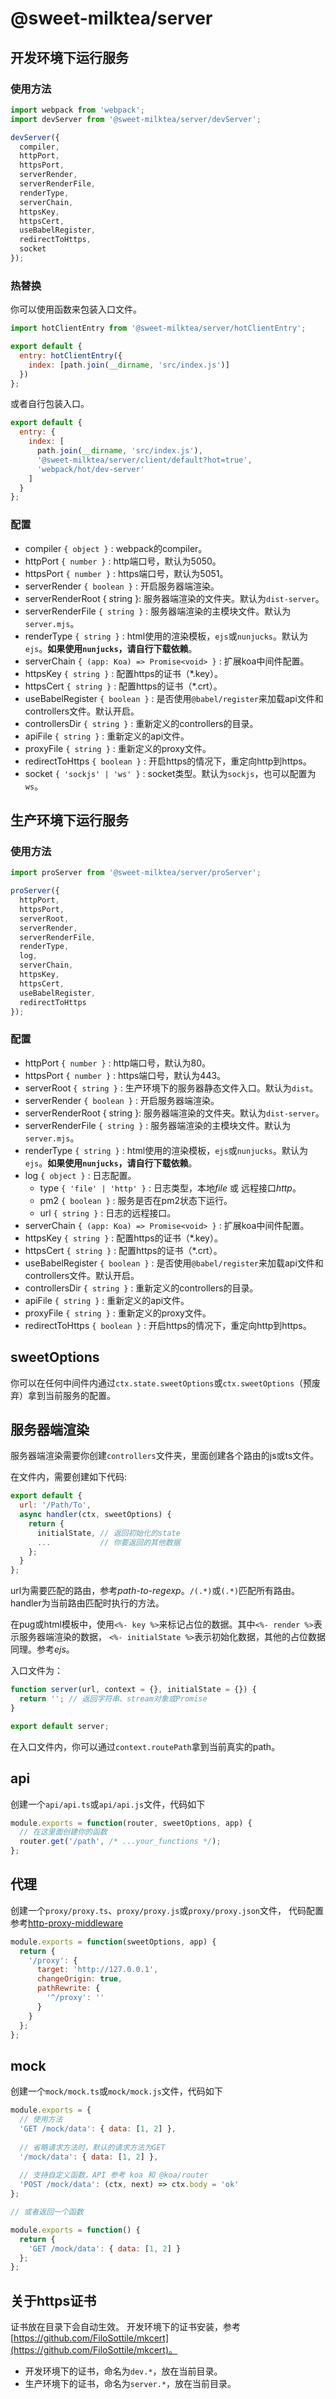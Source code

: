 # @sweet-milktea/server

## 开发环境下运行服务

### 使用方法

```javascript
import webpack from 'webpack';
import devServer from '@sweet-milktea/server/devServer';

devServer({
  compiler,
  httpPort,
  httpsPort,
  serverRender,
  serverRenderFile,
  renderType,
  serverChain,
  httpsKey,
  httpsCert,
  useBabelRegister,
  redirectToHttps,
  socket
});
```

### 热替换

你可以使用函数来包装入口文件。

```javascript
import hotClientEntry from '@sweet-milktea/server/hotClientEntry';

export default {
  entry: hotClientEntry({
    index: [path.join(__dirname, 'src/index.js')]
  })
};
```

或者自行包装入口。

```javascript
export default {
  entry: {
    index: [
      path.join(__dirname, 'src/index.js'),
      '@sweet-milktea/server/client/default?hot=true',
      'webpack/hot/dev-server'
    ]
  }
};
```

### 配置

* compiler `{ object }` : webpack的compiler。
* httpPort `{ number }` : http端口号，默认为5050。
* httpsPort `{ number }` : https端口号，默认为5051。
* serverRender `{ boolean }` : 开启服务器端渲染。
* serverRenderRoot { string }: 服务器端渲染的文件夹。默认为`dist-server`。
* serverRenderFile `{ string }` : 服务器端渲染的主模块文件。默认为`server.mjs`。
* renderType `{ string }` : html使用的渲染模板，`ejs`或`nunjucks`。默认为`ejs`。**如果使用`nunjucks`，请自行下载依赖**。
* serverChain `{ (app: Koa) => Promise<void> }` : 扩展koa中间件配置。
* httpsKey `{ string }` : 配置https的证书（*.key）。
* httpsCert `{ string }` : 配置https的证书（*.crt）。
* useBabelRegister `{ boolean }` : 是否使用`@babel/register`来加载api文件和controllers文件。默认开启。
* controllersDir `{ string }` : 重新定义的controllers的目录。
* apiFile `{ string }` : 重新定义的api文件。
* proxyFile `{ string }` : 重新定义的proxy文件。
* redirectToHttps `{ boolean }` : 开启https的情况下，重定向http到https。
* socket `{ 'sockjs' | 'ws' }` : socket类型。默认为`sockjs`，也可以配置为`ws`。

## 生产环境下运行服务

### 使用方法

```javascript
import proServer from '@sweet-milktea/server/proServer';

proServer({
  httpPort,
  httpsPort,
  serverRoot,
  serverRender,
  serverRenderFile,
  renderType,
  log,
  serverChain,
  httpsKey,
  httpsCert,
  useBabelRegister,
  redirectToHttps
});
```

### 配置

* httpPort `{ number }` : http端口号，默认为80。
* httpsPort `{ number }` : https端口号，默认为443。
* serverRoot `{ string }` : 生产环境下的服务器静态文件入口。默认为`dist`。
* serverRender `{ boolean }` : 开启服务器端渲染。
* serverRenderRoot { string }: 服务器端渲染的文件夹。默认为`dist-server`。
* serverRenderFile `{ string }` : 服务器端渲染的主模块文件。默认为`server.mjs`。
* renderType `{ string }` : html使用的渲染模板，`ejs`或`nunjucks`。默认为`ejs`。**如果使用`nunjucks`，请自行下载依赖**。
* log `{ object }` : 日志配置。
  * type `{ 'file' | 'http' }` : 日志类型，本地*file* 或 远程接口*http*。
  * pm2 `{ boolean }` : 服务是否在pm2状态下运行。
  * url `{ string }` : 日志的远程接口。
* serverChain `{ (app: Koa) => Promise<void> }` : 扩展koa中间件配置。
* httpsKey `{ string }` : 配置https的证书（*.key）。
* httpsCert `{ string }` : 配置https的证书（*.crt）。
* useBabelRegister `{ boolean }` : 是否使用`@babel/register`来加载api文件和controllers文件。默认开启。
* controllersDir `{ string }` : 重新定义的controllers的目录。
* apiFile `{ string }` : 重新定义的api文件。
* proxyFile `{ string }` : 重新定义的proxy文件。
* redirectToHttps `{ boolean }` : 开启https的情况下，重定向http到https。

## sweetOptions

你可以在任何中间件内通过`ctx.state.sweetOptions`或`ctx.sweetOptions`（预废弃）拿到当前服务的配置。

## 服务器端渲染

服务器端渲染需要你创建`controllers`文件夹，里面创建各个路由的js或ts文件。   

在文件内，需要创建如下代码:

```javascript
export default {
  url: '/Path/To',
  async handler(ctx, sweetOptions) {
    return {
      initialState, // 返回初始化的state
      ...           // 你要返回的其他数据
    };
  }
};
```

url为需要匹配的路由，参考*path-to-regexp*。`/(.*)`或`(.*)`匹配所有路由。handler为当前路由匹配时执行的方法。   

在pug或html模板中，使用`<%- key %>`来标记占位的数据。其中`<%- render %>`表示服务器端渲染的数据，
`<%- initialState %>`表示初始化数据，其他的占位数据同理。参考*ejs*。   

入口文件为：

```javascript
function server(url, context = {}, initialState = {}) {
  return ''; // 返回字符串、stream对象或Promise
}

export default server;
```

在入口文件内，你可以通过`context.routePath`拿到当前真实的path。

## api

创建一个`api/api.ts`或`api/api.js`文件，代码如下

```javascript
module.exports = function(router, sweetOptions, app) {
  // 在这里面创建你的函数
  router.get('/path', /* ...your_functions */);
};
```

## 代理

创建一个`proxy/proxy.ts`、`proxy/proxy.js`或`proxy/proxy.json`文件，
代码配置参考[http-proxy-middleware](https://github.com/chimurai/http-proxy-middleware)

```javascript
module.exports = function(sweetOptions, app) {
  return {
    '/proxy': {
      target: 'http://127.0.0.1',
      changeOrigin: true,
      pathRewrite: {
        '^/proxy': ''
      }
    }
  };
};
```

## mock

创建一个`mock/mock.ts`或`mock/mock.js`文件，代码如下

```javascript
module.exports = {
  // 使用方法
  'GET /mock/data': { data: [1, 2] },
  
  // 省略请求方法时，默认的请求方法为GET
  '/mock/data': { data: [1, 2] },
  
  // 支持自定义函数，API 参考 koa 和 @koa/router
  'POST /mock/data': (ctx, next) => ctx.body = 'ok'
};

// 或者返回一个函数

module.exports = function() {
  return {
    'GET /mock/data': { data: [1, 2] }
  };
};
```

## 关于https证书

证书放在目录下会自动生效。
开发环境下的证书安装，参考[https://github.com/FiloSottile/mkcert](https://github.com/FiloSottile/mkcert)。

* 开发环境下的证书，命名为`dev.*`，放在当前目录。
* 生产环境下的证书，命名为`server.*`，放在当前目录。